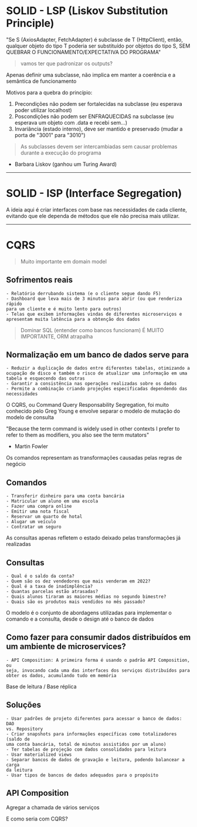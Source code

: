 # SOLID - LSP (Liskov Substitution Principle)

"Se S (AxiosAdapter, FetchAdapter) é subclasse de T (HttpClient), então,
qualquer objeto do tipo T poderia ser substituído por objetos do tipo S,
SEM QUEBRAR O FUNCIONAMENTO/EXPECTATIVA DO PROGRAMA"


> vamos ter que padronizar os outputs?

Apenas definir uma subclasse, não implica em manter a coerência e a semântica
de funcionamento

Motivos para a quebra do princípio:
1. Precondições não podem ser fortalecidas na subclasse (eu esperava poder
utilizar localhost)
2. Poscondições não podem ser ENFRAQUECIDAS na subclasse (eu esperava um objeto
com .data e recebi sem...)
3. Invariância (estado interno), deve ser mantido e preservado (mudar a porta de
"3001" para "3010")

> As subclasses devem ser intercambiadas sem causar problemas durante a
execução do programa
- Barbara Liskov (ganhou um Turing Award)

--------------------------------------------------------------------------------

# SOLID - ISP (Interface Segregation)
A ideia aqui é criar interfaces com base nas necessidades de cada cliente,
evitando que ele dependa de métodos que ele não precisa mais utilizar.

--------------------------------------------------------------------------------

# CQRS
> Muito importante em domain model

## Sofrimentos reais
    - Relatório derrubando sistema (e o cliente segue dando F5)
    - Dashboard que leva mais de 3 minutos para abrir (ou que renderiza rápido
    para um cliente e é muito lento para outros)
    - Telas que exibem informações vindas de diferentes microserviços e
    apresentam muita latência para a obtenção dos dados

> Dominar SQL (entender como bancos funcionam) É MUITO IMPORTANTE, ORM atrapalha

## Normalização em um banco de dados serve para
    - Reduzir a duplicação de dados entre diferentes tabelas, otimizando a
    ocupação de disco e também o risco de atualizar uma informação em uma
    tabela e esquecendo das outras
    - Garantir a consistência nas operações realizadas sobre os dados
    - Permite a combinação criando projeções especificadas dependendo das
    necessidades

O CQRS, ou Command Query Responsability Segregation, foi muito conhecido pelo
Greg Young e envolve separar o modelo de mutação do modelo de consulta

"Because the term command is widely used in other contexts I prefer to refer to
them as modifiers, you also see the term mutators"
- Martin Fowler

Os comandos representam as transformações causadas pelas regras de negócio
## Comandos
    - Transferir dinheiro para uma conta bancária
    - Matricular um aluno em uma escola
    - Fazer uma compra online
    - Emitir uma nota fiscal
    - Reservar um quarto de hotal
    - Alugar um veículo
    - Contratar um seguro
As consultas apenas refletem o estado deixado pelas transformações já realizadas
## Consultas
    - Qual é o saldo da conta?
    - Quem são os dez vendedores que mais venderam em 2022?
    - Qual é a taxa de inadimplência?
    - Quantas parcelas estão atrasadas?
    - Quais alunos tiraram as maiores médias no segundo bimestre?
    - Quais são os produtos mais vendidos no mês passado?

O modelo é o conjunto de abordagens utilizadas para implementar o comando e a
consulta, desde o design até o banco de dados

## Como fazer para consumir dados distribuídos em um ambiente de microservices?
    - API Composition: A primeira forma é usando o padrão API Composition, ou
    seja, invocando cada uma das interfaces dos serviços distribuídos para
    obter os dados, acumulando tudo em memória

Base de leitura / Base réplica

## Soluções
    - Usar padrões de projeto diferentes para acessar o banco de dados: DAO
    vs. Repository
    - Criar snapshots para informações específicas como totalizadores (saldo de
    uma conta bancária, total de minutos assistidos por um aluno)
    - Ter tabelas de projeção com dados consolidados para leitura
    - Usar materialized views
    - Separar bancos de dados de gravação e leitura, podendo balancear a carga
    da leitura
    - Usar tipos de bancos de dados adequados para o propósito

## API Composition
Agregar a chamada de vários serviços

E como seria com CQRS?


